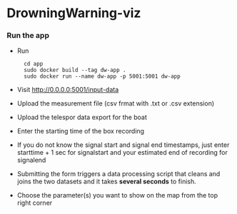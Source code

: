 # DrowningWarning-viz
### Run the app

- Run

        cd app
        sudo docker build --tag dw-app .
        sudo docker run --name dw-app -p 5001:5001 dw-app

- Visit http://0.0.0.0:5001/input-data
- Upload the measurement file (csv frmat with .txt or .csv extension)
- Upload the telespor data export for the boat
- Enter the starting time of the box recording
- If you do not know the signal start and signal end timestamps, just enter starttime + 1 sec for signalstart and your estimated end of recording for signalend
- Submitting the form triggers a data processing script that cleans and joins the two datasets and it takes __several seconds__ to finish.
- Choose the parameter(s) you want to show on the map from the top right corner

